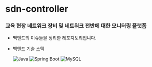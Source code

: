 # sdn-controller
### 교육 현장 네트워크 장비 및 네트워크 전반에 대한 모니터링 플랫폼
- 백엔드의 이슈들을 정리한 레포지토리입니다.
- 백엔드 기술 스택 <br/>

    ![Java](https://img.shields.io/badge/Java-007396.svg?&style=for-the-badge&logo=Java&logoColor=white)
    ![Spring Boot](https://img.shields.io/badge/SpringBoot-6DB33F.svg?&style=for-the-badge&logo=Spring&logoColor=white)
    ![MySQL](https://img.shields.io/badge/MARIADB-4479A1.svg?&style=for-the-badge&logo=mariadb&logoColor=white)
